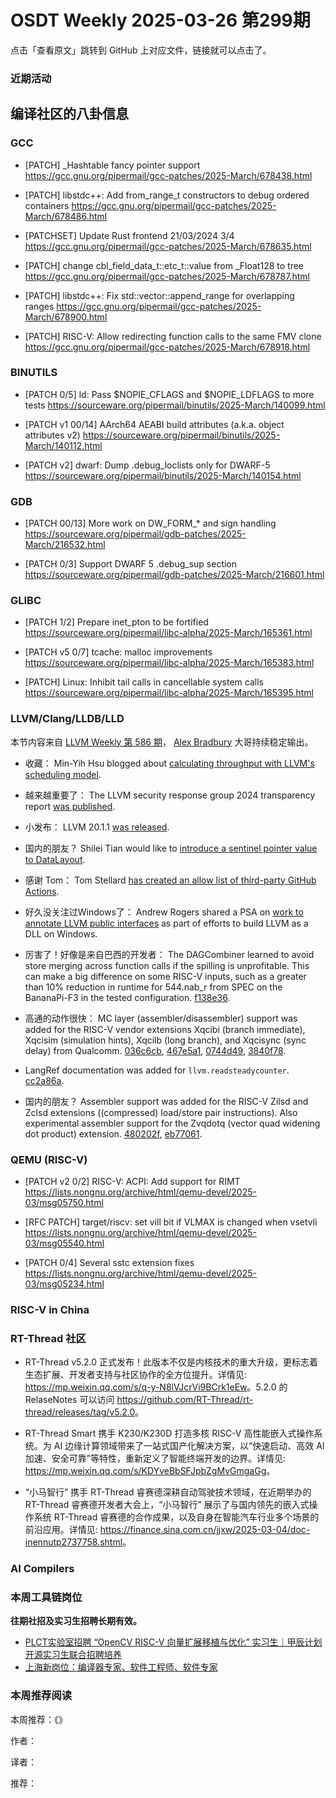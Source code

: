# OSDT Weekly 2025-03-26 第299期

点击「查看原文」跳转到 GitHub 上对应文件，链接就可以点击了。

### 近期活动

## 编译社区的八卦信息

### GCC

- [PATCH] _Hashtable fancy pointer support
  https://gcc.gnu.org/pipermail/gcc-patches/2025-March/678438.html

- [PATCH] libstdc++: Add from_range_t constructors to debug ordered containers
  https://gcc.gnu.org/pipermail/gcc-patches/2025-March/678486.html

- [PATCHSET] Update Rust frontend 21/03/2024 3/4
  https://gcc.gnu.org/pipermail/gcc-patches/2025-March/678635.html

- [PATCH] change cbl_field_data_t::etc_t::value from _Float128 to tree
  https://gcc.gnu.org/pipermail/gcc-patches/2025-March/678787.html

- [PATCH] libstdc++: Fix std::vector::append_range for overlapping ranges
  https://gcc.gnu.org/pipermail/gcc-patches/2025-March/678900.html

- [PATCH] RISC-V: Allow redirecting function calls to the same FMV clone
  https://gcc.gnu.org/pipermail/gcc-patches/2025-March/678918.html

### BINUTILS

- [PATCH 0/5] ld: Pass $NOPIE_CFLAGS and $NOPIE_LDFLAGS to more tests
  https://sourceware.org/pipermail/binutils/2025-March/140099.html

- [PATCH v1 00/14] AArch64 AEABI build attributes (a.k.a. object attributes v2)
  https://sourceware.org/pipermail/binutils/2025-March/140112.html
  
- [PATCH v2] dwarf: Dump .debug_loclists only for DWARF-5
  https://sourceware.org/pipermail/binutils/2025-March/140154.html

### GDB

- [PATCH 00/13] More work on DW_FORM_* and sign handling
  https://sourceware.org/pipermail/gdb-patches/2025-March/216532.html

- [PATCH 0/3] Support DWARF 5 .debug_sup section
  https://sourceware.org/pipermail/gdb-patches/2025-March/216601.html

### GLIBC

- [PATCH 1/2] Prepare inet_pton to be fortified
  https://sourceware.org/pipermail/libc-alpha/2025-March/165361.html

- [PATCH v5 0/7] tcache: malloc improvements
  https://sourceware.org/pipermail/libc-alpha/2025-March/165383.html

- [PATCH] Linux: Inhibit tail calls in cancellable system calls
  https://sourceware.org/pipermail/libc-alpha/2025-March/165395.html

### LLVM/Clang/LLDB/LLD

本节内容来自 [LLVM Weekly 第 586 期](http://llvmweekly.org/issue/586)，
[Alex Bradbury](https://www.linkedin.com/in/alex-bradbury/) 大哥持续稳定输出。

* 收藏： Min-Yih Hsu blogged about [calculating throughput with LLVM's scheduling model](https://myhsu.xyz/llvm-sched-interval-throughput/).

* 越来越重要了： The LLVM security response group 2024 transparency report [was published](https://discourse.llvm.org/t/llvm-security-response-group-2024-transparency-report/85336).

* 小发布： LLVM 20.1.1 [was released](https://discourse.llvm.org/t/llvm-20-1-1-released/85337).

* 国内的朋友？ Shilei Tian would like to [introduce a sentinel pointer value to DataLayout](https://discourse.llvm.org/t/rfc-introduce-sentinel-pointer-value-to-datalayout/85265).

* 感谢 Tom： Tom Stellard [has created an allow list of third-party GitHub Actions](https://discourse.llvm.org/t/attn-repository-owners-creating-an-allow-list-of-third-party-actions/85396). 

* 好久没关注过Windows了： Andrew Rogers shared a PSA on [work to annotate LLVM public interfaces](https://discourse.llvm.org/t/psa-annotating-llvm-public-interface/85307) as part of efforts to build LLVM as a DLL on Windows.

* 厉害了！好像是来自巴西的开发者：  The DAGCombiner learned to avoid store merging across function calls if the spilling is unprofitable. This can make a big difference on some RISC-V inputs, such as a greater than 10% reduction in runtime for 544.nab_r from SPEC on the BananaPi-F3 in the tested configuration.
  [f138e36](https://github.com/llvm/llvm-project/commit/f138e36d522e).

* 高通的动作很快： MC layer (assembler/disassembler) support was added for the RISC-V vendor extensions Xqcibi (branch immediate), Xqcisim (simulation hints), Xqcilb (long branch), and Xqcisync (sync delay) from Qualcomm.
  [036c6cb](https://github.com/llvm/llvm-project/commit/036c6cb37c56),
  [467e5a1](https://github.com/llvm/llvm-project/commit/467e5a1d41d6),
  [0744d49](https://github.com/llvm/llvm-project/commit/0744d4926a0c),
  [3840f78](https://github.com/llvm/llvm-project/commit/3840f787a21a).

* LangRef documentation was added for `llvm.readsteadycounter`.
  [cc2a86a](https://github.com/llvm/llvm-project/commit/cc2a86ad3535).

* 国内的朋友？ Assembler support was added for the RISC-V Zilsd and Zclsd extensions ((compressed) load/store pair instructions). Also experimental assembler support for the Zvqdotq (vector quad widening dot product) extension.
  [480202f](https://github.com/llvm/llvm-project/commit/480202f0d16f),
  [eb77061](https://github.com/llvm/llvm-project/commit/eb77061a428c).

### QEMU (RISC-V)

- [PATCH v2 0/2] RISC-V: ACPI: Add support for RIMT
  https://lists.nongnu.org/archive/html/qemu-devel/2025-03/msg05750.html

- [RFC PATCH] target/riscv: set vill bit if VLMAX is changed when vsetvli
  https://lists.nongnu.org/archive/html/qemu-devel/2025-03/msg05540.html

- [PATCH 0/4] Several sstc extension fixes
  https://lists.nongnu.org/archive/html/qemu-devel/2025-03/msg05234.html

### RISC-V in China

### RT-Thread 社区

- RT-Thread v5.2.0 正式发布！此版本不仅是内核技术的重大升级，更标志着生态扩展、开发者支持与社区协作的全方位提升。详情见: <https://mp.weixin.qq.com/s/q-y-N8lVJcrVi9BCrk1eEw>。5.2.0 的 RelaseNotes 可以访问 <https://github.com/RT-Thread/rt-thread/releases/tag/v5.2.0>。

- RT-Thread Smart 携手 K230/K230D 打造多核 RISC-V 高性能嵌入式操作系统。为 AI 边缘计算领域带来了一站式国产化解决方案，以“快速启动、高效 AI 加速、安全可靠”等特性，重新定义了智能终端开发的边界。详情见: <https://mp.weixin.qq.com/s/KDYveBbSFJpbZgMvGmgaGg>。

- “小马智行” 携手 RT-Thread 睿赛德深耕自动驾驶技术领域，在近期举办的 RT-Thread 睿赛德开发者大会上，“小马智行” 展示了与国内领先的嵌入式操作系统 RT-Thread 睿赛德的合作成果，以及自身在智能汽车行业多个场景的前沿应用。详情见: <https://finance.sina.com.cn/jjxw/2025-03-04/doc-inennutp2737758.shtml>。

### AI Compilers

### 本周工具链岗位

**往期社招及实习生招聘长期有效。**

- [PLCT实验室招聘 “OpenCV RISC-V 向量扩展移植与优化” 实习生｜甲辰计划开源实习生联合招聘培养](https://mp.weixin.qq.com/s/NSFIlymcfe_gJBmJXK0Zng)
- [上海新岗位：编译器专家、软件工程师、软件专家](https://mp.weixin.qq.com/s/pX2R3znrPCxdsOLVg9YVXA)

### 本周推荐阅读

本周推荐：《》

作者：

译者：

推荐：
